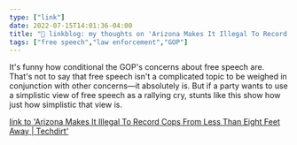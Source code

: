 ```yaml
---
type: ["link"]
date: 2022-07-15T14:01:36-04:00
title: "🔗 linkblog: my thoughts on 'Arizona Makes It Illegal To Record Cops From Less Than Eight Feet Away | Techdirt'"
tags: ["free speech","law enforcement","GOP"]
---
```

It's funny how conditional the GOP's concerns about free speech are. That's not to say that free speech isn't a complicated topic to be weighed in conjunction with other concerns—it absolutely is. But if a party wants to use a simplistic view of free speech as a rallying cry, stunts like this show how just how simplistic that view is.
 

[link to 'Arizona Makes It Illegal To Record Cops From Less Than Eight Feet Away | Techdirt'](https://www.techdirt.com/2022/07/15/arizona-makes-it-illegal-to-record-cops-from-less-than-eight-feet-away/)
